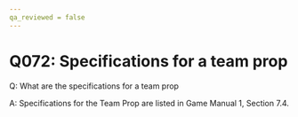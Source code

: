 ```yaml
---
qa_reviewed = false
---
```


# Q072: Specifications for a team prop

Q: What are the specifications for a team prop

A: Specifications for the Team Prop are listed in Game Manual 1, Section 7.4.